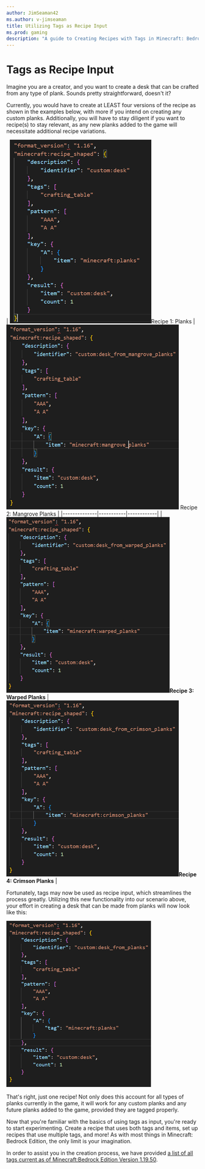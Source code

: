 ```yaml
---
author: JimSeaman42
ms.author: v-jimseaman
title: Utilizing Tags as Recipe Input
ms.prod: gaming
description: "A guide to Creating Recipes with Tags in Minecraft: Bedrock Edition"
---
```


# Tags as Recipe Input

Imagine you are a creator, and you want to create a desk that can be crafted from any type of plank. Sounds pretty straightforward, doesn't it?

Currently, you would have to create at LEAST four versions of the recipe as shown in the examples below, with more if you intend on creating any custom planks. Additionally, you will have to stay diligent if you want to recipe(s) to stay relevant, as any new planks added to the game will necessitate additional recipe variations.

| ![Recipe using standard planks](../../../Media/Recipe_tags/Planks.png)Recipe 1: Planks | ![Recipe using mangrove planks](../../../Media/Recipe_tags/mangrove_planks.png) Recipe 2: Mangrove Planks  |
|--------------|-----------|------------|
|![Recipe using warped planks](../../../Media/Recipe_tags/Warped_planks.png)**Recipe 3: Warped Planks**     | ![Recipe using crimson planks](../../../Media/Recipe_tags/Crimson_planks.png)**Recipe 4: Crimson Planks** |

Fortunately, tags may now be used as recipe input, which streamlines the process greatly. Utilizing this new functionality into our scenario above, your effort in creating a desk that can be made from planks will now look like this:

![Recipe using plank tag as input](../../../Media/Recipe_tags/Tagged_planks.png)

That's right, just one recipe! Not only does this account for all types of planks currently in the game, it will work for any custom planks and any future planks added to the game, provided they are tagged properly.

Now that you're familiar with the basics of using tags as input, you're ready to start experimenting. Create a recipe that uses both tags and items, set up recipes that use multiple tags, and more! As with most things in Minecraft: Bedrock Edition, the only limit is your imagination.

In order to assist you in the creation process, we have provided [a list of all tags current as of Minecraft:Bedrock Edition Version 1.19.50](../../RecipeReference/Examples/RecipeTagList.md).